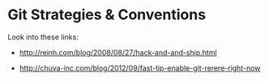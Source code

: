 Git Strategies & Conventions
============================

Look into these links:

- http://reinh.com/blog/2008/08/27/hack-and-and-ship.html

- http://chuva-inc.com/blog/2012/09/fast-tip-enable-git-rerere-right-now
